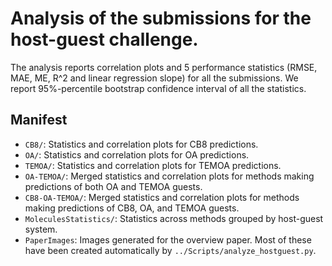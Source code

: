 # Analysis of the submissions for the host-guest challenge.

The analysis reports correlation plots and 5 performance statistics (RMSE, MAE, ME, R^2 and linear
regression slope) for all the submissions. We report 95%-percentile bootstrap confidence interval of all the statistics.

## Manifest

- `CB8/`: Statistics and correlation plots for CB8 predictions.
- `OA/`: Statistics and correlation plots for OA predictions.
- `TEMOA/`: Statistics and correlation plots for TEMOA predictions.
- `OA-TEMOA/`: Merged statistics and correlation plots for methods making predictions of both OA and TEMOA guests.
- `CB8-OA-TEMOA/`: Merged statistics and correlation plots for methods making predictions of CB8, OA, and TEMOA guests.
- `MoleculesStatistics/`: Statistics across methods grouped by host-guest system.
- `PaperImages`: Images generated for the overview paper. Most of these have been created automatically by
`../Scripts/analyze_hostguest.py`.
